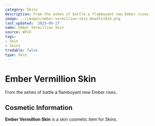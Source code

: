 ```yaml
---
category: Skins
description: From the ashes of battle a flamboyant new Ember rises.
image: ../images/ember-vermillion-skin-8ea4fa19a5.png
last_updated: '2025-09-17'
name: Ember Vermillion Skin
source: WFCD
tags:
- Skin
- Skins
tradable: false
type: Skin
---
```


# Ember Vermillion Skin

From the ashes of battle a flamboyant new Ember rises.

## Cosmetic Information

**Ember Vermillion Skin** is a skin cosmetic item for Skins.

